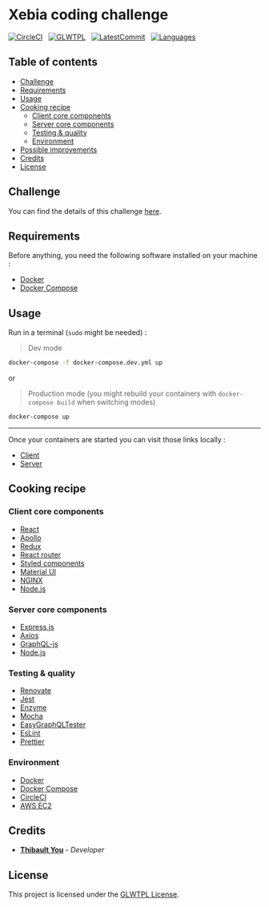 # Xebia coding challenge

[![CircleCI](https://circleci.com/gh/thibaultyou/xebia-library.svg?style=svg)](https://circleci.com/gh/thibaultyou/xebia-library) &nbsp; [![GLWTPL](https://img.shields.io/badge/license-GLWTPL-blue.svg)](https://github.com/me-shaon/GLWTPL) &nbsp; [![LatestCommit](https://img.shields.io/github/last-commit/thibaultyou/xebia-library.svg)](https://github.com/thibaultyou/xebia-library) &nbsp; [![Languages](https://img.shields.io/github/languages/top/thibaultyou/xebia-library.svg)](https://github.com/thibaultyou/xebia-library)

## Table of contents

<!-- toc -->

- [Challenge](#challenge)
- [Requirements](#requirements)
- [Usage](#usage)
- [Cooking recipe](#cooking-recipe)
  * [Client core components](#client-core-components)
  * [Server core components](#server-core-components)
  * [Testing & quality](#testing--quality)
  * [Environment](#environment)
- [Possible improvements](#possible-improvements)
- [Credits](#credits)
- [License](#license)

<!-- tocstop -->

## Challenge

You can find the details of this challenge [here](https://github.com/xebia-france/recruitment-tests/blob/master/ExerciceFront.md).

## Requirements

Before anything, you need the following software installed on your machine :

- [Docker](https://docs.docker.com/engine/installation/)
- [Docker Compose](https://docs.docker.com/compose/install/)

## Usage

Run in a terminal (`sudo` might be needed) :

> Dev mode

```sh
docker-compose -f docker-compose.dev.yml up
```

or

> Production mode (you might rebuild your containers with `docker-compose build` when switching modes)

```sh
docker-compose up
```

---

Once your containers are started you can visit those links locally :

- [Client](http://localhost:3000)
- [Server](http://localhost:5000)

## Cooking recipe

### Client core components

- [React](https://github.com/facebook/react)
- [Apollo](https://github.com/apollographql/apollo-client)
- [Redux](https://github.com/reduxjs/redux)
- [React router](https://github.com/ReactTraining/react-router)
- [Styled components](https://github.com/styled-components/styled-components)
- [Material UI](https://github.com/mui-org/material-ui)
- [NGINX](https://github.com/nginx/nginx)
- [Node.js](https://github.com/nodejs/node)

### Server core components

- [Express.js](https://github.com/expressjs/express)
- [Axios](https://github.com/axios/axios)
- [GraphQL-js](https://github.com/graphql/graphql-js)
- [Node.js](https://github.com/nodejs/node)

### Testing & quality

- [Renovate](https://github.com/renovatebot/renovate)
- [Jest](https://github.com/facebook/jest)
- [Enzyme](https://github.com/airbnb/enzyme)
- [Mocha](https://github.com/mochajs/mocha)
- [EasyGraphQLTester](https://github.com/EasyGraphQL/easygraphql-tester)
- [EsLint](https://github.com/eslint/eslint)
- [Prettier](https://github.com/prettier/prettier)

### Environment

- [Docker](https://www.docker.com/)
- [Docker Compose](https://docs.docker.com/compose/)
- [CircleCI](https://circleci.com/)
- [AWS EC2](https://aws.amazon.com/ec2/)

## Credits

- **[Thibault You](mailto:thibaultyou@gmail.com)** - _Developer_

## License

This project is licensed under the [GLWTPL License](./LICENSE.md).
